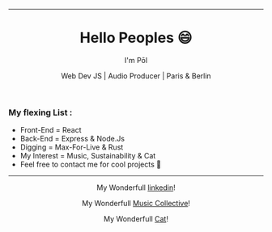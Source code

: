 <hr>
<h1 align="center"> Hello Peoples 😄 </h1>

<p align="center">I'm Pōl</p>
<p align="center">Web Dev JS | Audio Producer | Paris & Berlin</p>
<br />
<h3>     My flexing List :</h3>
<ul>
  <li>Front-End = React</li>
  <li>Back-End = Express & Node.Js</li>
  <li>Digging = Max-For-Live & Rust</li>
  <li>My Interest = Music, Sustainability & Cat</li>
  <li>Feel free to contact me for cool projects 💛</li>
</ul>
<hr>
<p align="center">My Wonderfull <a href="https://www.linkedin.com/in/pol-seznec-5aba94a0/">linkedin</a>!</p>
<p align="center">My Wonderfull <a href="https://www.facebook.com/Klangangriff">Music Collective</a>!</p>
<p align="center">My Wonderfull <a href="https://catsynth.netlify.app/png/PititChat.jpg">Cat</a>!</p>

